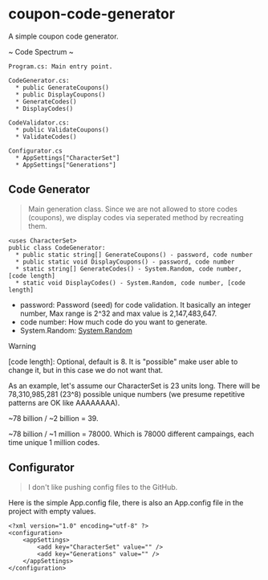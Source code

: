 # coupon-code-generator
A simple coupon code generator.

~ Code Spectrum ~ 

```Csharp
Program.cs: Main entry point.

CodeGenerator.cs: 
  * public GenerateCoupons()
  * public DisplayCoupons()
  * GenerateCodes()
  * DisplayCodes()

CodeValidator.cs:
  * public ValidateCoupons()
  * ValidateCodes()

Configurator.cs
  * AppSettings["CharacterSet"]
  * AppSettings["Generations"]
```
## Code Generator
> Main generation class. Since we are not allowed to store codes (coupons), we display codes via seperated method by recreating them.


```
<uses CharacterSet>
public class CodeGenerator: 
  * public static string[] GenerateCoupons() - password, code number
  * public static void DisplayCoupons() - password, code number
  * static string[] GenerateCodes() - System.Random, code number, [code length]
  * static void DisplayCodes() - System.Random, code number, [code length]
```


- password: Password (seed) for code validation. It basically an integer number, Max range is 2^32 and max value is 2,147,483,647.
- code number: How much code do you want to generate.
- System.Random: [System.Random](https://learn.microsoft.com/en-us/dotnet/api/system.random?view=net-8.0)
> [!WARNING]
> [code length]: Optional, default is 8. It is "possible" make user able to change it, but in this case we do not want that.
> 
> As an example, let's assume our CharacterSet is 23 units long. There will be 78,310,985,281 (23^8) possible unique numbers (we presume repetitive patterns are OK like AAAAAAAA).
> 
> ~78 billion / ~2 billion = 39.
> 
> ~78 billion / ~1 million = 78000. Which is 78000 different campaings, each time unique 1 million codes.


	


## Configurator
> I don't like pushing config files to the GitHub.

Here is the simple App.config file, there is also an App.config file in the project with empty values.
```
<?xml version="1.0" encoding="utf-8" ?>
<configuration>
	<appSettings>
		<add key="CharacterSet" value="" />
		<add key="Generations" value="" />
	</appSettings>
</configuration>
```


